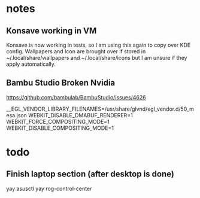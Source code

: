 # notes

## Konsave working in VM
Konsave is now working in tests, so I am using this again to copy over KDE config.
Wallpapers and Icon are brought over if stored in ~/.local/share/wallpapers and ~/.local/share/icons but I am unsure if they apply automatically.

## Bambu Studio Broken Nvidia
https://github.com/bambulab/BambuStudio/issues/4626

__EGL_VENDOR_LIBRARY_FILENAMES=/usr/share/glvnd/egl_vendor.d/50_mesa.json WEBKIT_DISABLE_DMABUF_RENDERER=1 WEBKIT_FORCE_COMPOSITING_MODE=1 WEBKIT_DISABLE_COMPOSITING_MODE=1

# todo
## Finish laptop section (after desktop is done)
yay asusctl yay rog-control-center
